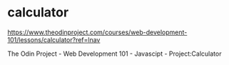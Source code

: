 # calculator
https://www.theodinproject.com/courses/web-development-101/lessons/calculator?ref=lnav

The Odin Project - Web Development 101 - Javascipt - Project:Calculator
